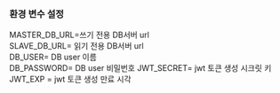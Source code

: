 ### 환경 변수 설정

MASTER_DB_URL=쓰기 전용 DB서버 url  
SLAVE_DB_URL= 읽기 전용 DB서버 url  
DB_USER= DB user 이름  
DB_PASSWORD= DB user 비밀번호
JWT_SECRET= jwt 토큰 생성 시크릿 키
JWT_EXP = jwt 토큰 생성 만료 시각
